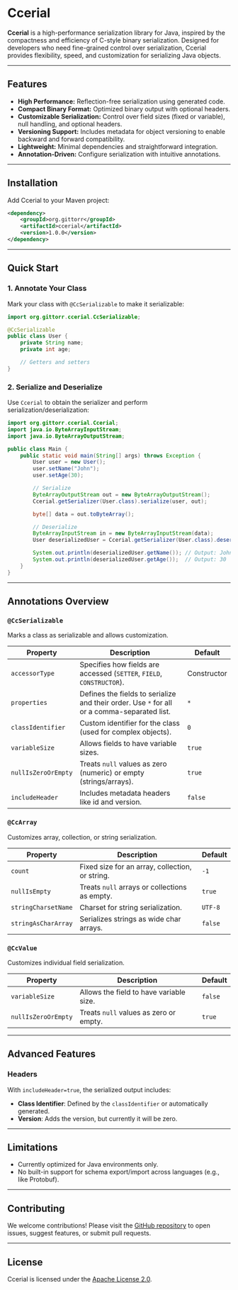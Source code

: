 # Ccerial

**Ccerial** is a high-performance serialization library for Java, inspired by the compactness and efficiency of C-style binary serialization. Designed for developers who need fine-grained control over serialization, Ccerial provides flexibility, speed, and customization for serializing Java objects.

---

## Features

- **High Performance:** Reflection-free serialization using generated code.
- **Compact Binary Format:** Optimized binary output with optional headers.
- **Customizable Serialization:** Control over field sizes (fixed or variable), null handling, and optional headers.
- **Versioning Support:** Includes metadata for object versioning to enable backward and forward compatibility.
- **Lightweight:** Minimal dependencies and straightforward integration.
- **Annotation-Driven:** Configure serialization with intuitive annotations.

---

## Installation

Add Ccerial to your Maven project:

```xml
<dependency>
    <groupId>org.gittorr</groupId>
    <artifactId>ccerial</artifactId>
    <version>1.0.0</version>
</dependency>
```

---

## Quick Start

### 1. Annotate Your Class

Mark your class with `@CcSerializable` to make it serializable:

```java
import org.gittorr.ccerial.CcSerializable;

@CcSerializable
public class User {
    private String name;
    private int age;

    // Getters and setters
}
```

### 2. Serialize and Deserialize

Use `Ccerial` to obtain the serializer and perform serialization/deserialization:

```java
import org.gittorr.ccerial.Ccerial;
import java.io.ByteArrayInputStream;
import java.io.ByteArrayOutputStream;

public class Main {
    public static void main(String[] args) throws Exception {
        User user = new User();
        user.setName("John");
        user.setAge(30);

        // Serialize
        ByteArrayOutputStream out = new ByteArrayOutputStream();
        Ccerial.getSerializer(User.class).serialize(user, out);

        byte[] data = out.toByteArray();

        // Deserialize
        ByteArrayInputStream in = new ByteArrayInputStream(data);
        User deserializedUser = Ccerial.getSerializer(User.class).deserialize(in);

        System.out.println(deserializedUser.getName()); // Output: John
        System.out.println(deserializedUser.getAge());  // Output: 30
    }
}
```

---

## Annotations Overview

### `@CcSerializable`
Marks a class as serializable and allows customization.

| Property           | Description                                                                                | Default        |
|--------------------|--------------------------------------------------------------------------------------------|----------------|
| `accessorType`     | Specifies how fields are accessed (`SETTER`, `FIELD`, `CONSTRUCTOR`).                      | Constructor    |
| `properties`       | Defines the fields to serialize and their order. Use `*` for all or a comma-separated list. | `*`            |
| `classIdentifier`  | Custom identifier for the class (used for complex objects).                                | `0`            |
| `variableSize`     | Allows fields to have variable sizes.                                                      | `true`         |
| `nullIsZeroOrEmpty`| Treats `null` values as zero (numeric) or empty (strings/arrays).                          | `true`         |
| `includeHeader`    | Includes metadata headers like id and version.                                             | `false`        |

### `@CcArray`
Customizes array, collection, or string serialization.

| Property             | Description                              | Default  |
|----------------------|------------------------------------------|----------|
| `count`              | Fixed size for an array, collection, or string. | `-1`     |
| `nullIsEmpty`        | Treats `null` arrays or collections as empty.   | `true`   |
| `stringCharsetName`  | Charset for string serialization.              | `UTF-8`  |
| `stringAsCharArray`  | Serializes strings as wide char arrays.         | `false`  |

### `@CcValue`
Customizes individual field serialization.

| Property             | Description                              | Default |
|----------------------|------------------------------------------|---------|
| `variableSize`       | Allows the field to have variable size.  | `false` |
| `nullIsZeroOrEmpty`  | Treats `null` values as zero or empty.   | `true`  |

---

## Advanced Features

### Headers
With `includeHeader=true`, the serialized output includes:
- **Class Identifier**: Defined by the `classIdentifier` or automatically generated.
- **Version**: Adds the version, but currently it will be zero.

---

## Limitations
- Currently optimized for Java environments only.
- No built-in support for schema export/import across languages (e.g., like Protobuf).

---

## Contributing
We welcome contributions! Please visit the [GitHub repository](https://github.com/gittorr/ccerial) to open issues, suggest features, or submit pull requests.

---

## License
Ccerial is licensed under the [Apache License 2.0](http://www.apache.org/licenses/LICENSE-2.0).

